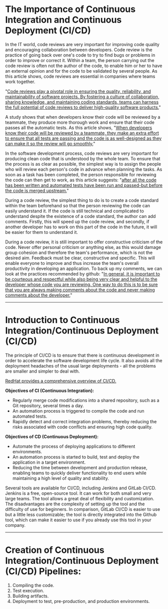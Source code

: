 # The Importance of Continuous Integration and Continuous Deployment (CI/CD)

In the IT world, code reviews are very important for improving code quality and encouraging collaboration between developers. Code review is the practice of going back over one's code to try to find bugs or problems in order to improve or correct it. Within a team, the person carrying out the code review is often not the author of the code, to enable him or her to have an external opinion and for the code to be validated by several people. As this article shows, code reviews are essential in companies where teams work together. 

"[Code reviews play a pivotal role in ensuring the quality, reliability, and maintainability of software projects. By fostering a culture of collaboration, sharing knowledge, and maintaining coding standards, teams can harness the full potential of code reviews to deliver high-quality software products.](https://codeinstitute.net/global/blog/the-importance-of-code-reviews/#:~:text=Code%20reviews%20play%20a%20pivotal,deliver%20high%2Dquality%20software%20products.)"

A study shows that when developers know their code will be reviewed by a teammate, they produce more thorough work and ensure that their code passes all the automatic tests. As this article shows, "[When developers know their code will be reviewed by a teammate, they make an extra effort to ensure that all tests are passing and the code is as well-designed as they can make it so the review will go smoothly.](https://www.atlassian.com/agile/software-development/code-reviews#:~:text=Code%20reviews%20should%20integrate%20with,the%20code%20is%20merged%20upstream.)"

In the software development process, code reviews are very important for producing clean code that is understood by the whole team. To ensure that the process is as clear as possible, the simplest way is to assign the people who will review each person's code in advance when planning the tasks. As soon as a task has been completed, the person responsible for reviewing the code can then get to work, as this article suggests: "[after all the code has been written and automated tests have been run and passed-but before the code is merged upstream.](https://www.atlassian.com/agile/software-development/code-reviews#:~:text=Code%20reviews%20should%20integrate%20with,the%20code%20is%20merged%20upstream.)"

During a code review, the simplest thing to do is to create a code standard within the team beforehand so that the person reviewing the code can easily understand it. If the code is still technical and complicated to understand despite the existence of a code standard, the author can add comments. Firstly, this will speed up the code review, and secondly, if another developer has to work on this part of the code in the future, it will be easier for them to understand it.

During a code review, it is still important to offer constructive criticism of the code. Never offer personal criticism or anything else, as this would damage group cohesion and therefore the team's performance, which is not the desired aim. Feedback must be clear, constructive and specific. This will enable everyone to improve and thus increase the team's overall productivity in developing an application. To back up my comments, we can look at the practices recommended by github: "[In general, it is important to be courteous and respectful while also being very clear and helpful to the developer whose code you are reviewing. One way to do this is to be sure that you are always making comments about the code and never making comments about the developer.](https://google.github.io/eng-practices/review/reviewer/comments.html.)"

---

# Introduction to Continuous Integration/Continuous Deployment (CI/CD)

The principle of CI/CD is to ensure that there is continuous development in order to accelerate the software development life cycle. It also avoids all the deployment headaches of the usual large deployments - all the problems are smaller and simpler to deal with.

[RedHat provides a comprehensive overview of CI/CD.](https://www.redhat.com/fr/topics/devops/what-is-ci-cd)

**Objectives of CI (Continuous Integration):**
- Regularly merge code modifications into a shared repository, such as a Git repository, several times a day.
- An automation process is triggered to compile the code and run automated tests.
- Rapidly detect and correct integration problems, thereby reducing the risks associated with code conflicts and ensuring high code quality.

**Objectives of CD (Continuous Deployment):**
- Automate the process of deploying applications to different environments.
- An automation process is started to build, test and deploy the application in a target environment.
- Reducing the time between development and production release, enabling teams to quickly deliver functionality to end users while maintaining a high level of quality and stability.

Several tools are available for CI/CD, including Jenkins and GitLab CI/CD. Jenkins is a free, open-source tool. It can work for both small and very large teams. The tool allows a great deal of flexibility and customization. The disadvantages are the complexity of setting up the tool and the difficulty of use for beginners. In comparison, GitLab CI/CD is easier to use but a little less customizable; the tool is directly integrated into the Github tool, which can make it easier to use if you already use this tool in your company.

---

# Creation of Continuous Integration/Continuous Deployment (CI/CD) Pipelines:

1. Compiling the code.
2. Test execution.
3. Building artifacts.
4. Deployment to test, pre-production, and production environments.